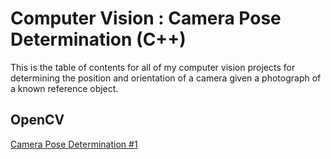 # Computer Vision : Camera Pose Determination (C++)

This is the table of contents for all of my computer vision projects for determining the position and orientation of a camera given a photograph of a known reference object.

## OpenCV

[Camera Pose Determination #1](https://github.com/TallDave67/camera-location-system)
